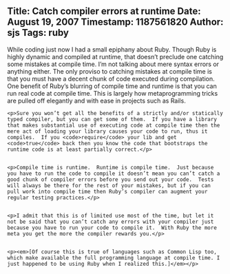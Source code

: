 Title: Catch compiler errors at runtime
Date: August 19, 2007
Timestamp: 1187561820
Author: sjs
Tags: ruby
----

<p>While coding just now I had a small epiphany about Ruby.  Though Ruby is highly dynamic and compiled at runtime, that doesn’t preclude one catching some mistakes at compile time.  I’m not talking about mere syntax errors or anything either.  The only proviso to catching mistakes at compile time is that you must have a decent chunk of code executed during compilation.  One benefit of Ruby’s blurring of compile time and runtime is that you can run real code at compile time.  This is largely how metaprogramming tricks are pulled off elegantly and with ease in projects such as Rails.</p>


	<p>Sure you won’t get all the benefits of a strictly and/or statically typed compiler, but you can get some of them.  If you have a library that makes substantial use of executing code at compile time then the mere act of loading your library causes your code to run, thus it compiles.  If you <code>require</code> your lib and get <code>true</code> back then you know the code that bootstraps the runtime code is at least partially correct.</p>


	<p>Compile time is runtime.  Runtime is compile time.  Just because you have to run the code to compile it doesn’t mean you can’t catch a good chunk of compiler errors before you send out your code.  Tests will always be there for the rest of your mistakes, but if you can pull work into compile time then Ruby’s compiler can augment your regular testing practices.</p>


	<p>I admit that this is of limited use most of the time, but let it not be said that you can’t catch any errors with your compiler just because you have to run your code to compile it.  With Ruby the more meta you get the more the compiler rewards you.</p>


	<p><em>[Of course this is true of languages such as Common Lisp too, which make available the full programming language at compile time. I just happened to be using Ruby when I realized this.]</em></p>
